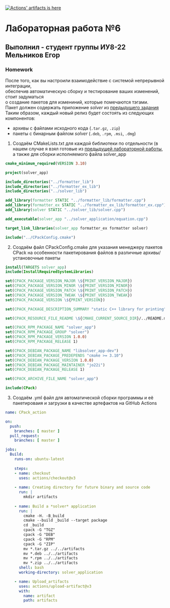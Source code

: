 [![Actions' artifacts is here](https://github.com/jo22i/lab06/actions/workflows/action.yml/badge.svg)](https://github.com/jo22i/lab06/actions/workflows/action.yml)

# Лабораторная работа №6

## Выполнил - студент группы ИУ8-22 Мельников Егор

### Homework

После того, как вы настроили взаимодействие с системой непрерывной интеграции,</br>
обеспечив автоматическую сборку и тестирование ваших изменений, стоит задуматься</br>
о создание пакетов для измениний, которые помечаются тэгами.</br>
Пакет должен содержать приложение _solver_ из [предыдущего задания](https://github.com/tp-labs/lab03#задание-1)
Таким образом, каждый новый релиз будет состоять из следующих компонентов:
- архивы с файлами исходного кода (`.tar.gz`, `.zip`)
- пакеты с бинарным файлом _solver_ (`.deb`, `.rpm`, `.msi`, `.dmg`)


1. Создаём CMakeLists.txt для каждой библиотеки по отдельности (в нашем случае я взял готовые из [предыдущей лабораторной работы](https://github.com/jo22i/lab03), а также для сборки исполняемого файла solver_app

```cmake
cmake_minimum_required(VERSION 3.10)

project(solver_app)

include_directories("../formatter_lib")
include_directories("../formatter_ex_lib")
include_directories("../solver_lib")

add_library(formatter STATIC "../formatter_lib/formatter.cpp")
add_library(formatter_ex STATIC "../formatter_ex_lib/formatter_ex.cpp")
add_library(solver STATIC "../solver_lib/solver.cpp")

add_executable(solver_app "../solver_application/equation.cpp")

target_link_libraries(solver_app formatter_ex formatter solver)

include("../CPackConfig.cmake")
```

2. Создаём файл CPackConfig.cmake для указания менеджеру пакетов CPack на особенности пакетирования файлов в различные архивы/установочные пакеты

```cmake
install(TARGETS solver_app)
include(InstallRequiredSystemLibraries)

set(CPACK_PACKAGE_VERSION_MAJOR \${PRINT_VERSION_MAJOR})
set(CPACK_PACKAGE_VERSION_MINOR \${PRINT_VERSION_MINOR})
set(CPACK_PACKAGE_VERSION_PATCH \${PRINT_VERSION_PATCH})
set(CPACK_PACKAGE_VERSION_TWEAK \${PRINT_VERSION_TWEAK})
set(CPACK_PACKAGE_VERSION \${PRINT_VERSION})

set(CPACK_PACKAGE_DESCRIPTION_SUMMARY "static C++ library for printing")

set(CPACK_RESOURCE_FILE_README \${CMAKE_CURRENT_SOURCE_DIR}/../README.md)

set(CPACK_RPM_PACKAGE_NAME "solver_app")
set(CPACK_RPM_PACKAGE_GROUP "solver")
set(CPACK_RPM_PACKAGE_VERSION 1.0.0)
set(CPACK_RPM_PACKAGE_RELEASE 1)

set(CPACK_DEBIAN_PACKAGE_NAME "libsolver_app-dev")
set(CPACK_DEBIAN_PACKAGE_PREDEPENDS "cmake >= 3.10")
set(CPACK_DEBIAN_PACKAGE_VERSION 1.0.0)
set(CPACK_DEBIAN_PACKAGE_MAINTAINER "jo22i")
set(CPACK_DEBIAN_PACKAGE_RELEASE 1)

set(CPACK_ARCHIVE_FILE_NAME "solver_app")

include(CPack)
```
3. Создаём .yml файл для автоматической сборки программы и её пакетироваия и загрузки в качестве артефактов на GitHub Actions

```yml
name: CPack_action

on:
  push:
    branches: [ master ]
  pull_request:
    branches: [ master ]

jobs:
  Build:
    runs-on: ubuntu-latest
    
    steps:
    - name: checkout
      uses: actions/checkout@v3
      
    - name: Creating directory for future binary and source code
      run: |
        mkdir artifacts
    
    - name: Build a *solver* application
      run: |
        cmake -H. -B_build
        cmake --build _build --target package
        cd _build
        cpack -G "TGZ"
        cpack -G "DEB"
        cpack -G "RPM"
        cpack -G "ZIP"
        mv *.tar.gz ../../artifacts
        mv *.deb ../../artifacts
        mv *.rpm ../../artifacts
        mv *.zip ../../artifacts
      shell: bash
      working-directory: solver_application

    - name: Upload_artifacts
      uses: actions/upload-artifact@v3
      with:
        name: artifact
        path: artifacts
```

